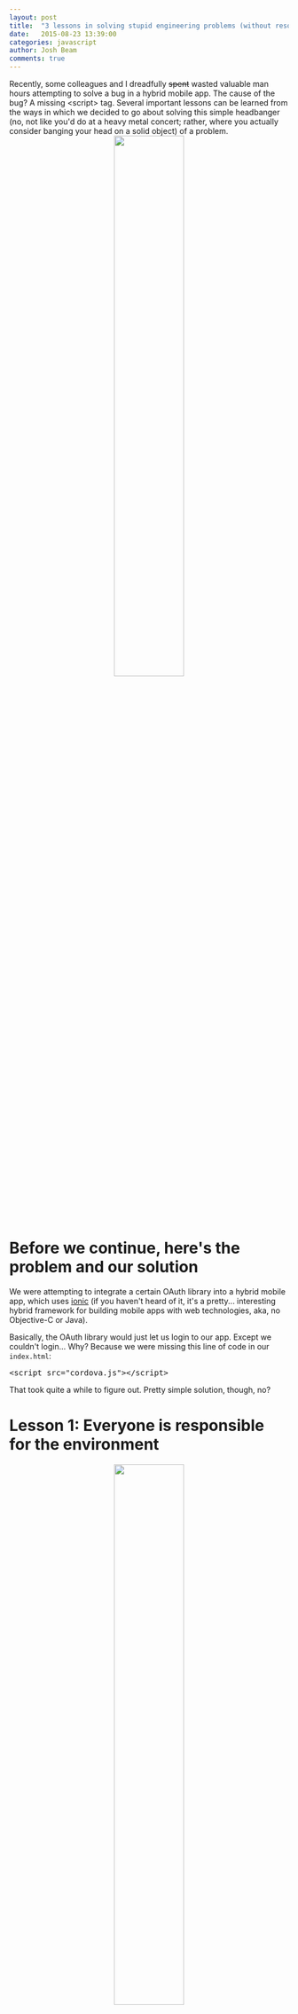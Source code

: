 ```yaml
---
layout: post
title:  "3 lessons in solving stupid engineering problems (without resorting to manslaughter)"
date:   2015-08-23 13:39:00
categories: javascript
author: Josh Beam
comments: true
---
```


<div class="note">
<!--excerpt.start-->
Recently, some colleagues and I dreadfully <strike>spent</strike> wasted valuable man hours attempting to solve a bug in a hybrid mobile app. The cause of the bug? A missing &lt;script&gt; tag. Several important lessons can be learned from the ways in which we decided to go about solving this simple headbanger (no, not like you'd do at a heavy metal concert; rather, where you actually consider banging your head on a solid object) of a problem.
<!--excerpt.end-->
</div>

<center>
  <img src="{% include images/honorable-suicide %}" width="50%">
</center>

# Before we continue, here's the problem and our solution

We were attempting to integrate a certain OAuth library into a hybrid mobile app, which uses <a href="http://ionicframework.com/">ionic</a> (if you haven't heard of it, it's a pretty... interesting hybrid framework for building mobile apps with web technologies, aka, no Objective-C or Java).

Basically, the OAuth library would just let us login to our app. Except we couldn't login... Why? Because we were missing this line of code in our `index.html`:

<pre>
&lt;script src="cordova.js"&gt;&lt;/script&gt;
</pre>

That took quite a while to figure out. Pretty simple solution, though, no?

# Lesson 1: Everyone is responsible for the environment

<center>
  <img src="{% include images/tree-hugger %}" width="50%">
</center>

No, not *that* environment (well, that environment too, but that's not what we're referring to, here). We're referring to the development environment.

When you run `ionic start myApp blank`, it scaffolds a blank app for you. It also happens to set up an `index.html` for you, which already contains this cryptic line:

<pre>
&lt;!-- this will be a 404 when in a development environment --&gt;
&lt;script src="cordova.js"&gt;&lt;/script&gt;
</pre>

However, with plethora build tools available (like <a href="http://webpack.github.io/">webpack</a>), one can usually just `require('ionic')` or whatever. Instead, we got rid of the `index.html` and replaced it with our own, because we thought we were being super developers who could build an app in one step. There are many issues that play into this (for example, the whole point of a build tool such as webpack *is* to be able to be a super developer and build the app in one step... but we'll ignore that for now).

Anyway, **the initial assumption was that the environment was set up correctly from the get-go**. Usually this is a reasonable assumption, and everything *did* appear to be working correctly from the get-go, but there were some clues that we weren't paying attention to.

This isn't anyone's fault, per se, but the **key takeaway is that when you run into a bug like this, you should do your due diligence and consider that the environment could have, in fact, been setup incorrectly.** Had this been the first step, many man-hours would've been saved.

**We had three devs working on this problem, and all of us assumed that everyone else had made sure the environment was pristine. We never questioned it.**

# Lesson 2: Everything is a clue

<center>
  <img src="{% include images/aliens-meme %}" width="50%">
</center>

In our situation, we had two apps: the first app was already working, login and all. The environment, plugins, etc., in our second app appeared to be *equivalent* to those of the first app. But there was a nagging clue that was ignored.

In the context of ionic, in order to make outside requests (i.e., XHR), you have to have the <a href="https://github.com/apache/cordova-plugin-whitelist">cordova-plugin-whitelist</a> installed. However, it'll give you a nice little warning if you specify that the app can access *all* outside origins (with an asterisk: `*`), and don't supply a certain `meta` tag: `No Content-Security-Policy meta tag found. Please add one when using the Cordova-plugin-whitelist plugin.`.

Because our second app environment was theoretically equivalent to the first app, we should've expected to see this warning in our second app. However, even though this clue was extremely subtle, it could've led us to a solution much earlier. In fact, I admit that I noticed the warning wasn't present, but discounted it as a non-clue.

**The key takeaway is that everything, no matter how subtle, can be a clue.**

# Lesson 3: Question your assumptions... and then question them again

<center>
  <img src="{% include images/debugging-timeline %}" width="50%">
</center>

Our initial assumption was that it *had* to be the specific OAuth library we were using that was causing the problem.

We spent several hours combing through the source code of the library, comparing the differences between execution in the first app and the second app. But they appeared identical. And that's because they *were* identical. That's because our problem had virtually *nothing* to do with the OAuth library.

While delving into this source code did lead us to make some valuable discoveries (related and unrelated to the issue at hand), it was not the genesis of the bug. **The key takeaway is that you should question your assumptions of where the root of the problem lies.**

How do you do this practically? Well, perhaps by verbalizing your assumptions, and making a list of them. Here's what our list would've been:

- Assumption 1: our OAuth library is causing the problem
- Assumption 2: our plugins (`whitelist`, `inAppBrowser`, etc.) aren't configured correctly
- Assumption 3: our environment is set up correctly

These assumptions led us to **this potentially devastating logic**:

**Assumption: our OAuth library sucks**

**Conclusion: therefore, we need to reimplement our login system**

<center>
  <img src="{% include images/i-dont-always-make-assumptions-meme %}" width="50%">
</center>

# So how did we stumble upon a solution to this mystical problem?

We drunkenly stumbled into our solution by attempting to implement a workaround to the `inAppBrowser` plugin. **Wait, wot?**

Well, one of our other underlying assumpetions was that `window.open` wasn't functioning properly (this is something the OAuth library was using interally). So we thought, why not try to use `cordova.inAppBrowser.open` instead, as suggested by some StackOverflow answers?

This led us to this haunting error (I'll probably have nightmares about it for years to come):

`Uncaught ReferenceError: cordova is not defined`

Only at that point did we go back to the ionic docs and see that, in fact, you have to include this script tag in your `index.html` (even though we were attempting to use the magic of webpack):

<pre>
&lt;!-- this will be a 404 when in a development environment --&gt;
&lt;script src="cordova.js"&gt;&lt;/script&gt;
</pre>

<center>
  <img src="{% include images/y-u-no-include-cordova-webpack-meme %}" width="50%">
</center>